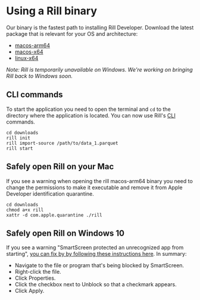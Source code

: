 # Using a Rill binary
Our binary is the fastest path to installing Rill Developer. Download the latest package that is relevant for your OS and architecture:

- [macos-arm64](https://storage.googleapis.com/pkg.rilldata.com/rill-developer-example/binaries/0.8/macos-arm64/rill)
- [macos-x64](https://storage.googleapis.com/pkg.rilldata.com/rill-developer-example/binaries/0.8/macos-x64/rill)
- [linux-x64](https://storage.googleapis.com/pkg.rilldata.com/rill-developer-example/binaries/0.8/linux-x64/rill)
<!-- - [win-x64](https://storage.googleapis.com/pkg.rilldata.com/rill-developer-example/binaries/0.8/win-x64/rill.exe) -->

_Note: Rill is temporarily unavailable on Windows. We're working on bringing Rill back to Windows soon._

## CLI commands
To start the application you need to open the terminal and `cd` to the directory where the application is located. You can now use Rill's [CLI](../cli.md) commands.
```
cd downloads
rill init
rill import-source /path/to/data_1.parquet
rill start
```

## Safely open Rill on your Mac
If you see a warning when opening the rill macos-arm64 binary you need to change the permissions to make it executable and remove it from Apple Developer identification quarantine.
```
cd downloads
chmod a+x rill
xattr -d com.apple.quarantine ./rill
```

## Safely open Rill on Windows 10
If you see a warning "SmartScreen protected an unrecognized app from starting", [you can fix by by following these instructions here](https://www.windowscentral.com/how-fix-app-has-been-blocked-your-protection-windows-10#open).  In summary:

* Navigate to the file or program that's being blocked by SmartScreen.
* Right-click the file.
* Click Properties.
* Click the checkbox next to Unblock so that a checkmark appears.
* Click Apply.

